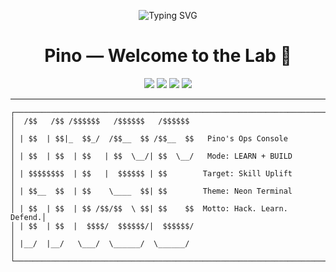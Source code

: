 <!-- PROFILE README — Hacker Terminal Theme -->

<p align="center">
  <img src="https://readme-typing-svg.demolab.com?font=JetBrains+Mono&weight=800&size=28&pause=800&center=true&vCenter=true&width=800&lines=%24+whoami+%E2%86%92+Pino; Cybersecurity+Learner+%7C+IT+Technician+in+Training;Ethical+Hacking+%7C+Malware+Simulation;Building+skills+every+single+day..." alt="Typing SVG" />
</p>

<h1 align="center">Pino — Welcome to the Lab 🧪</h1>

<p align="center">
  <img src="https://img.shields.io/badge/Focus-Cybersecurity-00ff7f?logo=ghost&logoColor=000" />
  <img src="https://img.shields.io/badge/Status-Learning-00ff7f" />
  <img src="https://img.shields.io/badge/OS-Kali%20Linux-00ff7f?logo=kalilinux&logoColor=000" />
  <img src="https://img.shields.io/badge/From-Jamaica-00ff7f" />
</p>

---

```text
┌──────────────────────────────────────────────────────────────────────┐
│  /$$   /$$ /$$$$$$   /$$$$$$   /$$$$$$                              │
│ | $$  | $$|_  $$_/  /$$__  $$ /$$__  $$   Pino's Ops Console        │
│ | $$  | $$  | $$   | $$  \__/| $$  \__/   Mode: LEARN + BUILD       │
│ | $$$$$$$$  | $$   |  $$$$$$ | $$        Target: Skill Uplift       │
│ | $$__  $$  | $$    \____  $$| $$        Theme: Neon Terminal       │
│ | $$  | $$  | $$ /$$/$$  \ $$| $$    $$  Motto: Hack. Learn. Defend.│
│ | $$  | $$  |  $$$$/  $$$$$$/|  $$$$$$/                             │
│ |__/  |__/   \___/  \______/  \______/                              │
└──────────────────────────────────────────────────────────────────────┘
